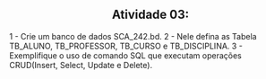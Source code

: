 <h2 align="center">Atividade 03: </h2>

1 - Crie um banco de dados SCA_242.bd. 
2 - Nele defina as Tabela TB_ALUNO, TB_PROFESSOR, TB_CURSO e TB_DISCIPLINA.
3 - Exemplifique o uso de comando SQL que executam operações CRUD(Insert, Select, Update e Delete).
